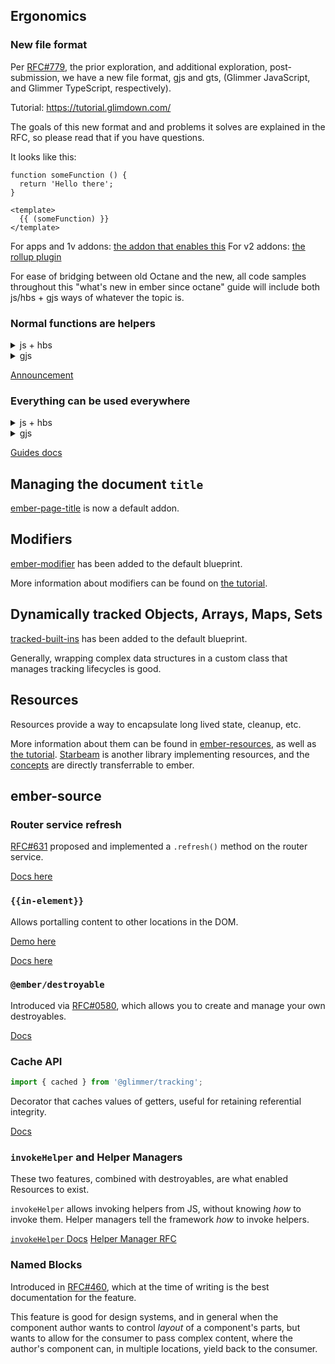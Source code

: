 ## Ergonomics

### New file format

Per [RFC#779](https://github.com/emberjs/rfcs/pull/779), the prior exploration, and additional exploration, post-submission, we have a new file format, gjs and gts, (Glimmer JavaScript, and Glimmer TypeScript, respectively).

Tutorial: https://tutorial.glimdown.com/

The goals of this new format and and problems it solves are explained in the RFC, so please read that if you have questions.

It looks like this:

```gjs
function someFunction () {
  return 'Hello there';
}

<template>
  {{ (someFunction) }}
</template>
```

For apps and 1v addons: [the addon that enables this](https://github.com/ember-template-imports/ember-template-imports/)
For v2 addons: [the rollup plugin](https://github.com/NullVoxPopuli/rollup-plugin-glimmer-template-tag/)

For ease of bridging between old Octane and the new, all code samples throughout this "what's new in ember since octane" guide will include both js/hbs + gjs ways of whatever the topic is.



### Normal functions are helpers

<details><summary>js + hbs</summary>

```js
class Demo extends Component {
  someFunction = () => 'some content';
}
```
```hbs
{{this.someFunction}}
```
  
</details>
<details><summary>gjs</summary>
  
```gjs
function someFunction () {
  return 'Hello there';
}

<template>
  {{ (someFunction) }}
</template>  
```  
  
</details>  

[Announcement](https://blog.emberjs.com/plain-old-functions-as-helpers/)

### Everything can be used everywhere

<details><summary>js + hbs</summary>

```js
import { SomeModifier, SomeComponent, SomeHelper } from 'some-library';

class Demo extends Component {
  someModifier = SomeModifier;
  someComponent = SomeComponent;
  someHelper = SomeHelper;
}
```
```hbs
<this.someComponent {{this.someModifier (this.someHelper) }} />

<@componentFromArgs {{@modifierFromArgs (@helperFromArgs) }} />
```
  
</details>
<details><summary>gjs</summary>
  
```gjs
import { SomeModifier, SomeComponent, SomeHelper } from 'some-library';

<template>
  <SomeComponent {{SomeModifier (SomeHelper) }} />

  <@componentFromArgs {{@modifierFromArgs (@helperFromArgs) }} />
</template>  
```  
  
</details>  

[Guides docs](https://guides.emberjs.com/release/in-depth-topics/rendering-values/)

## Managing the document `title`

[ember-page-title](https://ember-cli.github.io/ember-page-title/) is now a default addon.


## Modifiers

[ember-modifier](https://github.com/ember-modifier/ember-modifier) has been added to the default blueprint.

More information about modifiers can be found on [the tutorial](https://tutorial.glimdown.com/).

## Dynamically tracked Objects, Arrays, Maps, Sets

[tracked-built-ins](https://github.com/tracked-tools/tracked-built-ins) has been added to the default blueprint.

Generally, wrapping complex data structures in a custom class that manages tracking lifecycles is good.

## Resources

Resources provide a way to encapsulate long lived state, cleanup, etc.

More information about them can be found in [ember-resources](https://github.com/NullVoxPopuli/ember-resources/), as well as [the tutorial](https://tutorial.glimdown.com/).
[Starbeam](https://www.starbeamjs.com/guides/fundamentals/resources.html) is another library implementing resources, and the [concepts](https://www.starbeamjs.com/guides/fundamentals/resources.html) are directly transferrable to ember.

## ember-source 

### Router service refresh

[RFC#631](https://github.com/emberjs/rfcs/pull/631) proposed and implemented a `.refresh()` method on the router service. 

[Docs here](https://api.emberjs.com/ember/4.12/classes/RouterService/methods/refresh?anchor=refresh)

### `{{in-element}}`

Allows portalling content to other locations in the DOM.

[Demo here](https://tutorial.glimdown.com/4-logic/9-portalling)

[Docs here](https://api.emberjs.com/ember/release/classes/Ember.Templates.helpers/methods/each?anchor=in-element)

### `@ember/destroyable`

Introduced via [RFC#0580](https://emberjs.github.io/rfcs/0580-destroyables.html), which allows you to create and manage your own destroyables.

[Docs](https://api.emberjs.com/ember/release/functions/@ember%2Fdestroyable/registerDestructor)

### Cache API

```js
import { cached } from '@glimmer/tracking';
```

Decorator that caches values of getters, useful for retaining referential integrity.

[Docs](https://api.emberjs.com/ember/release/functions/@glimmer%2Ftracking/cached)

### `invokeHelper` and Helper Managers

These two features, combined with destroyables, are what enabled Resources to exist.

`invokeHelper` allows invoking helpers from JS, without knowing _how_ to invoke them.
Helper managers tell the framework _how_ to invoke helpers.

[`invokeHelper` Docs](https://api.emberjs.com/ember/release/functions/@ember%2Fhelper/invokeHelper)
[Helper Manager RFC](https://github.com/emberjs/rfcs/blob/master/text/0625-helper-managers.md)

### Named Blocks

Introduced in [RFC#460](https://rfcs.emberjs.com/id/0460-yieldable-named-blocks/), which at the time of writing is the best documentation for the feature.

This feature is good for design systems, and in general when the component author wants to control _layout_ of a component's parts, but wants to allow for the consumer to pass complex content, where the author's component can, in multiple locations, yield back to the consumer.

